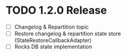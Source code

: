 # TODO 1.2.0 Release

- [ ] Changelog & Repartition topic
- [ ] Restore changelog & repartition state store (StateRestoreCallbackAdapter)
- [ ] Rocks DB state implementation